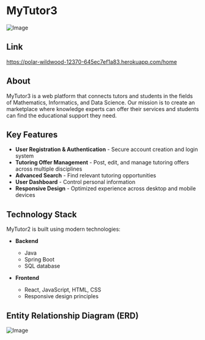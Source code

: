 
# MyTutor3
![Image](https://github.com/user-attachments/assets/b581cf6c-34e2-4da4-ada4-e763a72a7b5b)

## Link
https://polar-wildwood-12370-645ec7ef1a83.herokuapp.com/home

## About
MyTutor3 is a web platform that connects tutors and students in the fields of Mathematics, Informatics, and Data Science. Our mission is to create an marketplace where knowledge experts can offer their services and students can find the educational support they need.

## Key Features
- **User Registration & Authentication** - Secure account creation and login system
- **Tutoring Offer Management** - Post, edit, and manage tutoring offers across multiple disciplines
- **Advanced Search** - Find relevant tutoring opportunities
- **User Dashboard** - Control personal information
- **Responsive Design** - Optimized experience across desktop and mobile devices

## Technology Stack
MyTutor2 is built using modern technologies:

- **Backend**
    - Java
    - Spring Boot
    - SQL database

- **Frontend**
    - React, JavaScript, HTML, CSS 
    - Responsive design principles

## Entity Relationship Diagram (ERD)
![Image](https://github.com/user-attachments/assets/635ad614-5884-4e3f-8ada-55e9112925a8)

